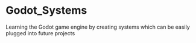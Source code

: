 # Godot_Systems
Learning the Godot game engine by creating systems which can be easily plugged into future projects
